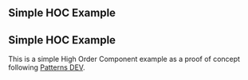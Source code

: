 ## Simple HOC Example

## Simple HOC Example

This is a simple High Order Component example as a proof of concept following [Patterns DEV](https://www.patterns.dev/react/hoc-pattern).
